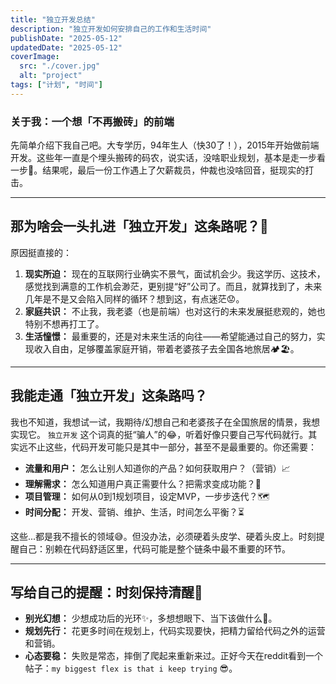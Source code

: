 ```yaml
---
title: "独立开发总结"
description: "独立开发如何安排自己的工作和生活时间"
publishDate: "2025-05-12"
updatedDate: "2025-05-12"
coverImage:
  src: "./cover.jpg"
  alt: "project"
tags: ["计划", "时间"]
---
```


### 关于我：一个想「不再搬砖」的前端

先简单介绍下我自己吧。大专学历，94年生人（快30了！），2015年开始做前端开发。这些年一直是个埋头搬砖的码农，说实话，没啥职业规划，基本是走一步看一步🚶。结果呢，最后一份工作遇上了欠薪裁员，仲裁也没啥回音，挺现实的打击。

---

## 那为啥会一头扎进「独立开发」这条路呢？🤔

原因挺直接的：

1.  **现实所迫：** 现在的互联网行业确实不景气，面试机会少。我这学历、这技术，感觉找到满意的工作机会渺茫，更别提“好”公司了。而且，就算找到了，未来几年是不是又会陷入同样的循环？想到这，有点迷茫😟。
2.  **家庭共识：** 不止我，我老婆（也是前端）也对这行的未来发展挺悲观的，她也特别不想再打工了。
3.  **生活憧憬：** 最重要的，还是对未来生活的向往——希望能通过自己的努力，实现收入自由，足够覆盖家庭开销，带着老婆孩子去全国各地旅居🏕️🏖️。

---

## 我能走通「独立开发」这条路吗？

我也不知道，我想试一试，我期待/幻想自己和老婆孩子在全国旅居的情景，我想实现它。
`独立开发` 这个词真的挺“骗人”的😂，听着好像只要自己写代码就行。其实远不止这些，代码开发可能只是其中一部分，甚至不是最重要的。你还需要：

* **流量和用户：** 怎么让别人知道你的产品？如何获取用户？（营销）📈
* **理解需求：** 怎么知道用户真正需要什么？把需求变成功能？🧠
* **项目管理：** 如何从0到1规划项目，设定MVP，一步步迭代？🗺️
* **时间分配：** 开发、营销、维护、生活，时间怎么平衡？⏳

这些...都是我不擅长的领域😅。但没办法，必须硬着头皮学、硬着头皮上。时刻提醒自己：别赖在代码舒适区里，代码可能是整个链条中最不重要的环节。

---

## 写给自己的提醒：时刻保持清醒🧠

* **别光幻想：** 少想成功后的光环✨，多想想眼下、当下该做什么💪。
* **规划先行：** 花更多时间在规划上，代码实现要快，把精力留给代码之外的运营和营销。
* **心态要稳：** 失败是常态，摔倒了爬起来重新来过。正好今天在reddit看到一个帖子：`my biggest flex is that i keep trying` 😎。


